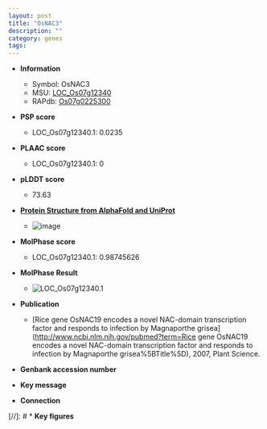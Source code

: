 ```yaml
---
layout: post
title: "OsNAC3"
description: ""
category: genes
tags: 
---
```


* **Information**  
    + Symbol: OsNAC3  
    + MSU: [LOC_Os07g12340](http://rice.plantbiology.msu.edu/cgi-bin/ORF_infopage.cgi?orf=LOC_Os07g12340)  
    + RAPdb: [Os07g0225300](http://rapdb.dna.affrc.go.jp/viewer/gbrowse_details/irgsp1?name=Os07g0225300)  

* **PSP score**  
    + LOC_Os07g12340.1: 0.0235 

* **PLAAC score**  
    + LOC_Os07g12340.1: 0 

* **pLDDT score**
    + 73.63

* **[Protein Structure from AlphaFold and UniProt](https://www.uniprot.org/uniprotkb/Q7EZT1/entry#structure)**
    + ![image](https://ricepsp.github.io/images/Q7/AF-Q7EZT1-F1.png)

* **MolPhase score**
    + LOC_Os07g12340.1: 0.98745626

* **MolPhase Result**
    + ![LOC_Os07g12340.1](https://304243504.github.io/Pictures/LOC_Os07g/LOC_Os07g12340.1.png)

* **Publication**  
    + [Rice gene OsNAC19 encodes a novel NAC-domain transcription factor and responds to infection by Magnaporthe grisea](http://www.ncbi.nlm.nih.gov/pubmed?term=Rice gene OsNAC19 encodes a novel NAC-domain transcription factor and responds to infection by Magnaporthe grisea%5BTitle%5D), 2007, Plant Science.

* **Genbank accession number**  

* **Key message**  

* **Connection**  

[//]: # * **Key figures**  


